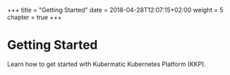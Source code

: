 +++
title = "Getting Started"
date = 2018-04-28T12:07:15+02:00
weight = 5
chapter = true
+++

# Getting Started

Learn how to get started with Kubermatic Kubernetes Platform (KKP).
